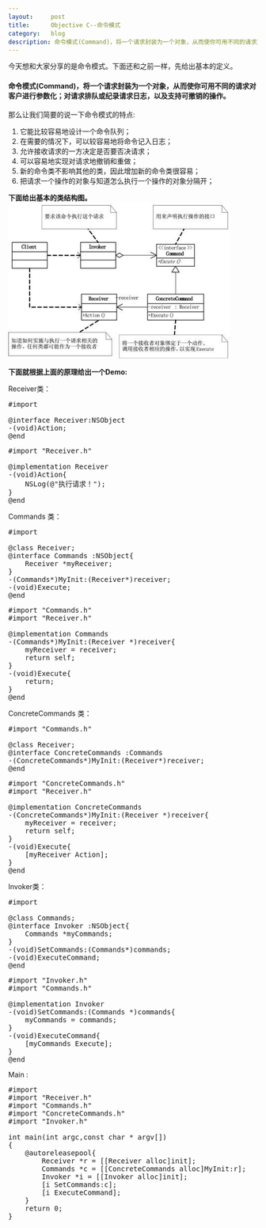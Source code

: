 ```yaml
---
layout:     post
title:      Objective C--命令模式
category:   blog
description: 命令模式(Command)，将一个请求封装为一个对象，从而使你可用不同的请求对客户进行参数化；对请求排队或纪录请求日志，以及支持可撤销的操作。
---
```

今天想和大家分享的是命令模式。下面还和之前一样，先给出基本的定义。   
> 
#### 命令模式(Command)，将一个请求封装为一个对象，从而使你可用不同的请求对客户进行参数化；对请求排队或纪录请求日志，以及支持可撤销的操作。

那么让我们简要的说一下命令模式的特点:  
1. 它能比较容易地设计一个命令队列；  
2. 在需要的情况下，可以较容易地将命令记入日志；  
3. 允许接收请求的一方决定是否要否决请求；  
4. 可以容易地实现对请求地撤销和重做；  
5. 新的命令类不影响其他的类，因此增加新的命令类很容易；  
6. 把请求一个操作的对象与知道怎么执行一个操作的对象分隔开；  

**下面给出基本的类结构图。**
![基本类图结构](https://raw.githubusercontent.com/AllanChen/allanchen.github.io/master/images/command-pattern/command_pattern.jpg)

**下面就根据上面的原理给出一个Demo:**

Receiver类：
<pre class="prettyprint">
#import <Foundation/Foundation.h>

@interface Receiver:NSObject
-(void)Action;
@end</pre>  

<pre class="prettyprint">
#import "Receiver.h"

@implementation Receiver
-(void)Action{
    NSLog(@"执行请求！");
}
@end</pre>  

Commands 类：
<pre class="prettyprint">
#import <Foundation/Foundation.h>

@class Receiver;
@interface Commands :NSObject{
    Receiver *myReceiver;
}
-(Commands*)MyInit:(Receiver*)receiver;
-(void)Execute;
@end</pre>  

<pre class="prettyprint">
#import "Commands.h"
#import "Receiver.h"

@implementation Commands
-(Commands*)MyInit:(Receiver *)receiver{
    myReceiver = receiver;
    return self;
}
-(void)Execute{
    return;
}
@end</pre>  

ConcreteCommands 类：
<pre class="prettyprint">
#import "Commands.h"

@class Receiver;
@interface ConcreteCommands :Commands
-(ConcreteCommands*)MyInit:(Receiver*)receiver;
@end
</pre>  

<pre class="prettyprint">
#import "ConcreteCommands.h"
#import "Receiver.h"

@implementation ConcreteCommands
-(ConcreteCommands*)MyInit:(Receiver *)receiver{
    myReceiver = receiver;
    return self;
}
-(void)Execute{
    [myReceiver Action];
}
@end
</pre>  

Invoker类：
<pre class="prettyprint">
#import <Foundation/Foundation.h>

@class Commands;
@interface Invoker :NSObject{
    Commands *myCommands;
}
-(void)SetCommands:(Commands*)commands;
-(void)ExecuteCommand;
@end
</pre>  

<pre class="prettyprint">
#import "Invoker.h"
#import "Commands.h"

@implementation Invoker
-(void)SetCommands:(Commands *)commands{
    myCommands = commands;
}
-(void)ExecuteCommand{
    [myCommands Execute];
}
@end
</pre>  

Main :
<pre class="prettyprint">
#import <Foundation/Foundation.h>
#import "Receiver.h"
#import "Commands.h"
#import "ConcreteCommands.h"
#import "Invoker.h"

int main(int argc,const char * argv[])
{
    @autoreleasepool{
        Receiver *r = [[Receiver alloc]init];
        Commands *c = [[ConcreteCommands alloc]MyInit:r];
        Invoker *i = [[Invoker alloc]init];
        [i SetCommands:c];
        [i ExecuteCommand];
    }
    return 0;
}
</pre>  




